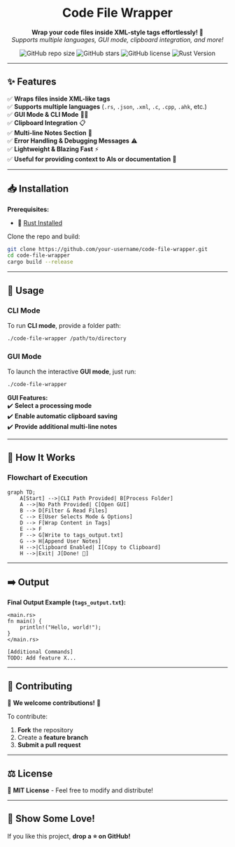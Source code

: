 
<h1 align="center">Code File Wrapper</h1>

<p align="center">
  <b>Wrap your code files inside XML-style tags effortlessly! 🚀</b> <br>
  <i>Supports multiple languages, GUI mode, clipboard integration, and more!</i>
</p>

<p align="center">
  <img alt="GitHub repo size" src="https://img.shields.io/github/repo-size/multiplex55/code-file-wrapper">
  <img alt="GitHub stars" src="https://img.shields.io/github/stars/multiplex55/code-file-wrapper?style=social">
  <img alt="GitHub license" src="https://img.shields.io/github/license/multiplex55/code-file-wrapper">
  <img alt="Rust Version" src="https://img.shields.io/badge/Rust-Edition%202021-orange">
</p>

---

## ✨ Features
✅ **Wraps files inside XML-like tags**  
✅ **Supports multiple languages** (`.rs`, `.json`, `.xml`, `.c`, `.cpp`, `.ahk`, etc.)  
✅ **GUI Mode & CLI Mode** 🎨📜  
✅ **Clipboard Integration** 📋  
✅ **Multi-line Notes Section** 📝  
✅ **Error Handling & Debugging Messages** ⚠️  
✅ **Lightweight & Blazing Fast** ⚡  
✅ **Useful for providing context to AIs or documentation** 🤖

---

## 📥 Installation

**Prerequisites:**  
- 🦀 [Rust Installed](https://www.rust-lang.org/tools/install)  

Clone the repo and build:  

```sh
git clone https://github.com/your-username/code-file-wrapper.git
cd code-file-wrapper
cargo build --release
```

---

## 🚀 Usage  

### **CLI Mode**  

To run **CLI mode**, provide a folder path:  

```sh
./code-file-wrapper /path/to/directory
```

### **GUI Mode**  
To launch the interactive **GUI mode**, just run:

```sh
./code-file-wrapper
```

**GUI Features:**  
✔️ **Select a processing mode**  
✔️ **Enable automatic clipboard saving**  
✔️ **Provide additional multi-line notes**  

---

## 📜 How It Works  

### **Flowchart of Execution**  
```mermaid
graph TD;
    A[Start] -->|CLI Path Provided| B[Process Folder]
    A -->|No Path Provided| C[Open GUI]
    B --> D[Filter & Read Files]
    C --> E[User Selects Mode & Options]
    D --> F[Wrap Content in Tags]
    E --> F
    F --> G[Write to tags_output.txt]
    G --> H[Append User Notes]
    H -->|Clipboard Enabled| I[Copy to Clipboard]
    H -->|Exit| J[Done! 🎉]
```

---
## ➡️ Output
**Final Output Example (`tags_output.txt`):**  
```
<main.rs>
fn main() {
    println!("Hello, world!");
}
</main.rs>

[Additional Commands]
TODO: Add feature X...
```

---

## 🤝 Contributing  

🎉 **We welcome contributions!** 🎉  

To contribute:  
1. **Fork** the repository  
2. Create a **feature branch**  
3. **Submit a pull request**  

---

## ⚖️ License  

📜 **MIT License** - Feel free to modify and distribute!  

---

## 🌟 Show Some Love!  

If you like this project, **drop a ⭐ on GitHub!**  
